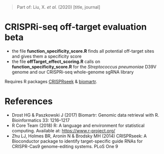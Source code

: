 > Part of: Liu, X. _et al._ (2020) [title, journal]

# CRISPRi-seq off-target evaluation beta
- the file **function_specificity_score.R** finds all potential off-target sites and gives them a specificity score
- the file **offTarget_effect_scoring.R** calls on **function_specificity_score.R** for the _Streptococcus pneumoniae_ D39V genome and our CRISPRi-seq whole-genome sgRNA library

Requires R packages [CRISPRseek](https://bioconductor.org/packages/release/bioc/html/CRISPRseek.html) & [biomartr](https://cran.r-project.org/package=biomartr).

# References
- Drost HG & Paszkowski J (2017) Biomartr: Genomic data retrieval with R. Bioinformatics 33: 1216–1217  
- R Core Team (2018) R: A language and environment for statistical computing. Available at: https://www.r-project.org/
- Zhu LJ, Holmes BR, Aronin N & Brodsky MH (2014) CRISPRseek: A Bioconductor package to identify target-specific guide RNAs for CRISPR-Cas9 genome-editing systems. PLoS One 9

